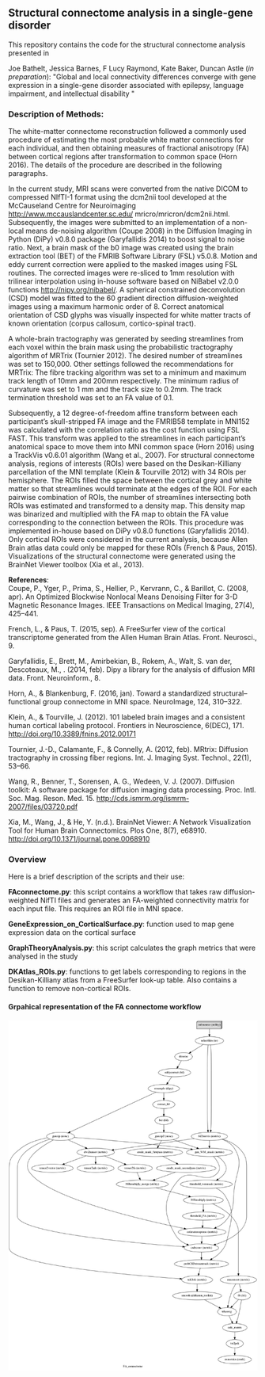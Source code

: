 
## Structural connectome analysis in a single-gene disorder 

This repository contains the code for the structural connectome analysis presented in  

Joe Bathelt, Jessica Barnes, F Lucy Raymond, Kate Baker, Duncan Astle (*in preparation*): "Global and local connectivity differences converge with gene expression in a single-gene disorder associated with epilepsy, language impairment, and intellectual disability
"

### Description of Methods:  

The white-matter connectome reconstruction followed a commonly used procedure of estimating the most probable white matter connections for each individual, and then obtaining measures of fractional anisotropy (FA) between cortical regions after transformation to common space (Horn 2016). The details of the procedure are described in the following paragraphs.

In the current study, MRI scans were converted from the native DICOM to compressed NIfTI-1 format using the dcm2nii tool developed at the McCauseland Centre for Neuroimaging http://www.mccauslandcenter.sc.edu/
mricro/mricron/dcm2nii.html. Subsequently, the images were submitted to an implementation of a non-local means de-noising algorithm (Coupe 2008) in the Diffusion Imaging in Python (DiPy) v0.8.0 package (Garyfallidis 2014) to boost signal to noise ratio. Next, a brain mask of the b0 image was created using the brain extraction tool (BET) of the FMRIB Software Library (FSL) v5.0.8. Motion and eddy current correction were applied to the masked images using FSL routines. The corrected images were re-sliced to 1mm resolution with trilinear interpolation using in-house software based on NiBabel v2.0.0 functions http://nipy.org/nibabel/. A spherical constrained deconvolution (CSD) model was fitted to the 60 gradient direction diffusion-weighted images using a maximum harmonic order of 8. Correct anatomical orientation of CSD glyphs was visually inspected for white matter tracts of known orientation (corpus callosum, cortico-spinal tract).

A whole-brain tractography was generated by seeding streamlines from each voxel within the brain mask using the probabilistic tractography algorithm of MRTrix (Tournier 2012). The desired number of streamlines was set to 150,000. Other settings followed the recommendations for MRTrix: The fibre tracking algorithm was set to a minimum and maximum track length of 10mm and 200mm respectively. The minimum radius of curvature was set to 1 mm and the track size to 0.2mm. The track termination threshold was set to an FA value of 0.1.

Subsequently, a 12 degree-of-freedom affine transform between each participant’s skull-stripped FA image and the FMRIB58 template in MNI152 was calculated with the correlation ratio as the cost function using FSL FAST. This transform was applied to the streamlines in each participant’s anatomical space to move them into MNI common space (Horn 2016) using a TrackVis v0.6.01 algorithm (Wang et al., 2007).
For structural connectome analysis, regions of interests (ROIs) were based on the Desikan-Killiany parcellation of the MNI template (Klein & Tourville 2012) with 34 ROIs per hemisphere. The ROIs filled the space between the cortical grey and white matter so that streamlines would terminate at the edges of the ROI. For each pairwise combination of ROIs, the number of streamlines intersecting both ROIs was estimated and transformed to a density map. This density map was binarized and multiplied with the FA map to obtain the FA value corresponding to the connection between the ROIs. This procedure was implemented in-house based on DiPy v0.8.0 functions (Garyfallidis 2014). Only cortical ROIs were considered in the current analysis, because Allen Brain atlas data could only be mapped for these ROIs (French & Paus, 2015). Visualizations of the structural connectome were generated using the BrainNet Viewer toolbox (Xia et al., 2013). 


**References**:   
Coupe, P., Yger, P., Prima, S., Hellier, P., Kervrann, C., & Barillot, C. (2008, apr). An Optimized Blockwise Nonlocal Means Denoising Filter for 3-D Magnetic Resonance Images. IEEE Transactions on Medical Imaging, 27(4), 425–441.

French, L., & Paus, T. (2015, sep). A FreeSurfer view of the cortical transcriptome generated from the Allen Human Brain Atlas. Front. Neurosci., 9.

Garyfallidis, E., Brett, M., Amirbekian, B., Rokem, A., Walt, S. van der, Descoteaux, M., . (2014, feb). Dipy a library for the analysis of diffusion MRI data. Front. Neuroinform., 8.

Horn, A., & Blankenburg, F. (2016, jan). Toward a standardized structural–functional group connectome in MNI space. NeuroImage, 124, 310–322.

Klein, A., & Tourville, J. (2012). 101 labeled brain images and a consistent human cortical labeling protocol. Frontiers in Neuroscience, 6(DEC), 171. http://doi.org/10.3389/fnins.2012.00171

Tournier, J.-D., Calamante, F., & Connelly, A. (2012, feb). MRtrix: Diffusion tractography in crossing fiber regions. Int. J. Imaging Syst. Technol., 22(1), 53–66.

Wang, R., Benner, T., Sorensen, A. G., Wedeen, V. J. (2007). Diffusion toolkit: A software package for diffusion imaging data processing. Proc. Intl. Soc. Mag. Reson. Med. 15. http://cds.ismrm.org/ismrm-2007/files/03720.pdf

Xia, M., Wang, J., & He, Y. (n.d.). BrainNet Viewer: A Network Visualization Tool for Human Brain Connectomics. Plos One, 8(7), e68910. http://doi.org/10.1371/journal.pone.0068910


### Overview
Here is a brief description of the scripts and their use:

**FAconnectome.py**: this script contains a workflow that takes raw diffusion-weighted NifTI files and generates an FA-weighted connectivity matrix for each input file. This requires an ROI file in MNI space.

**GeneExpression_on_CorticalSurface.py**: function used to map gene expression data on the cortical surface

**GraphTheoryAnalysis.py**: this script calculates the graph metrics that were analysed in the study

**DKAtlas_ROIs.py**: functions to get labels corresponding to regions in the Desikan-Killiany atlas from a FreeSurfer look-up table. Also contains a function to remove non-cortical ROIs. 

#### Grpahical representation of the FA connectome workflow
![FA connectome workflow](graph.dot.png)

